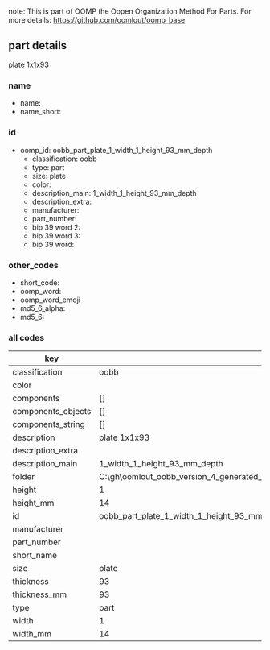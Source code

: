 #   

note: This is part of OOMP the Oopen Organization Method For Parts. For more details: https://github.com/oomlout/oomp_base

##  part details



plate 1x1x93

### name
* name: 
* name_short: 
### id
* oomp_id: oobb_part_plate_1_width_1_height_93_mm_depth
  * classification: oobb
  * type: part
  * size: plate
  * color: 
  * description_main: 1_width_1_height_93_mm_depth
  * description_extra: 
  * manufacturer: 
  * part_number: 
  * bip 39 word 2: 
  * bip 39 word 3: 
  * bip 39 word: 

### other_codes
* short_code: 
* oomp_word: 
* oomp_word_emoji 
* md5_6_alpha: 
* md5_6: 









### all codes 
| key | value |  
| --- | --- |  
| classification | oobb |  
| color |  |  
| components | [] |  
| components_objects | [] |  
| components_string | [] |  
| description | plate 1x1x93 |  
| description_extra |  |  
| description_main | 1_width_1_height_93_mm_depth |  
| folder | C:\gh\oomlout_oobb_version_4_generated_parts\things\oobb_part_plate_1_width_1_height_93_mm_depth |  
| height | 1 |  
| height_mm | 14 |  
| id | oobb_part_plate_1_width_1_height_93_mm_depth |  
| manufacturer |  |  
| part_number |  |  
| short_name |  |  
| size | plate |  
| thickness | 93 |  
| thickness_mm | 93 |  
| type | part |  
| width | 1 |  
| width_mm | 14 |  
